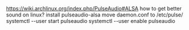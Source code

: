 https://wiki.archlinux.org/index.php/PulseAudio#ALSA
how to get better sound on linux?
install pulseaudio-alsa
move daemon.conf to /etc/pulse/
systemctl --user start pulseaudio
systemctl --user enable pulseaudio

